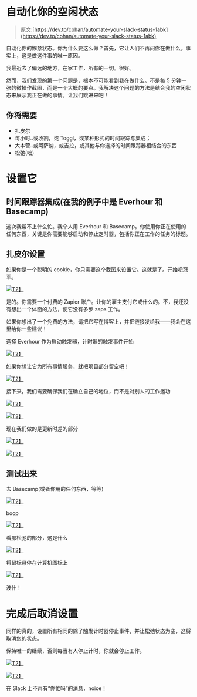 # 自动化你的空闲状态

> 原文:[https://dev.to/cohan/automate-your-slack-status-1abk](https://dev.to/cohan/automate-your-slack-status-1abk)

自动化你的懈怠状态。你为什么要这么做？首先，它让人们不再问你在做什么。事实上，这是做这件事的唯一原因。

我最近去了偏远的地方，在家工作，所有的一切。很好。

然而，我们发现的第一个问题是，根本不可能看到我在做什么。不是每 5 分钟一张的微操作截图，而是一个大概的要点。我解决这个问题的方法是结合我的空闲状态来展示我正在做的事情。让我们跳进来吧！

## [](#you-will-need)你将需要

*   扎皮尔
*   每小时..或收割，或 Toggl，或某种形式的时间跟踪与集成；
*   大本营..或阿萨纳，或吉拉，或其他与你选择的时间跟踪器相结合的东西
*   松弛(咄)

# [](#set-it-up)设置它

## [](#time-tracker-integration-everhour-and-basecamp-in-my-case)时间跟踪器集成(在我的例子中是 Everhour 和 Basecamp)

这次我帮不上什么忙。我个人用 Everhour 和 Basecamp。你使用你正在使用的任何东西，关键是你需要能够启动和停止定时器，包括你正在工作的任务的标题。

## [](#zapier-setup)扎皮尔设置

如果你是一个聪明的 cookie，你只需要这个截图来设置它。这就是了。开始吧冠军。

[![](img/64989832f1f92003d44de788ff12a4f4.png)T2】](https://res.cloudinary.com/practicaldev/image/fetch/s--bPdjtqkG--/c_limit%2Cf_auto%2Cfl_progressive%2Cq_auto%2Cw_880/https://cohan.img/automateslackstatus/zapier-home.png)

是的。你需要一个付费的 Zapier 账户。让你的雇主支付它或什么的。不，我还没有想出一个体面的方法，使它没有多步 zaps 工作。

如果你想出了一个免费的方法，请把它写在博客上，并把链接发给我——我会在这里给你一些建议！

选择 Everhour 作为启动触发器，计时器的触发事件开始

[![](img/762d2473f2e581a6279cbace9cbd1bc8.png)T2】](https://res.cloudinary.com/practicaldev/image/fetch/s--LY_Y29KM--/c_limit%2Cf_auto%2Cfl_progressive%2Cq_auto%2Cw_880/https://cohan.img/automateslackstatus/zapier-everhour-1.png)

如果你想让它为所有事情服务，就把项目部分留空吧！

[![](img/fea7fe201941715edf4aaeda1da75833.png)T2】](https://res.cloudinary.com/practicaldev/image/fetch/s--NUNjchsw--/c_limit%2Cf_auto%2Cfl_progressive%2Cq_auto%2Cw_880/https://cohan.img/automateslackstatus/zapier-everhour-2.png)

接下来，我们需要确保我们在确立自己的地位，而不是对别人的工作邀功

[![](img/5afe6fc1e5d3bf0c34787ee0f6120c6a.png)T2】](https://res.cloudinary.com/practicaldev/image/fetch/s--fB1_Na3Q--/c_limit%2Cf_auto%2Cfl_progressive%2Cq_auto%2Cw_880/https://cohan.img/automateslackstatus/zapier-everhour-3.png)

[![](img/6c49ba4e88fe8e1de877230fd093a3eb.png)T2】](https://res.cloudinary.com/practicaldev/image/fetch/s--hpy0-J7e--/c_limit%2Cf_auto%2Cfl_progressive%2Cq_auto%2Cw_880/https://cohan.img/automateslackstatus/zapier-everhour-4.png)

现在我们做的是更新时差的部分

[![](img/52a113abda3597002d3d2dee5df27f8c.png)T2】](https://res.cloudinary.com/practicaldev/image/fetch/s--lS5Ks3Tr--/c_limit%2Cf_auto%2Cfl_progressive%2Cq_auto%2Cw_880/https://cohan.img/automateslackstatus/zapier-slack-1.png)

[![](img/ae5cb9ecd2624b493f079fde36683430.png)T2】](https://res.cloudinary.com/practicaldev/image/fetch/s--awLe36p2--/c_limit%2Cf_auto%2Cfl_progressive%2Cq_auto%2Cw_880/https://cohan.img/automateslackstatus/zapier-slack-2.png)

## [](#test-it-out)测试出来

去 Basecamp(或者你用的任何东西，等等)

[![](img/7e38965ff290a3ceb830e9da02e6513d.png)T2】](https://res.cloudinary.com/practicaldev/image/fetch/s--YFLoGItL--/c_limit%2Cf_auto%2Cfl_progressive%2Cq_auto%2Cw_880/https://cohan.img/automateslackstatus/zapier-basecamp-1.png)

boop

[![](img/9ce1c693b4cc951e1b2df924426496e7.png)T2】](https://res.cloudinary.com/practicaldev/image/fetch/s--M5Q_wiOx--/c_limit%2Cf_auto%2Cfl_progressive%2Cq_auto%2Cw_880/https://cohan.img/automateslackstatus/zapier-basecamp-2.png)

看那松弛的部分，这是什么

[![](img/74ac28f992ce89ab57d308679145ecd1.png)T2】](https://res.cloudinary.com/practicaldev/image/fetch/s--vD3E8dRr--/c_limit%2Cf_auto%2Cfl_progressive%2Cq_auto%2Cw_880/https://cohan.img/automateslackstatus/zapier-slack-3.png)

将鼠标悬停在计算机图标上

[![](img/b3cd2359ce25de0e02226dd68f2034b4.png)T2】](https://res.cloudinary.com/practicaldev/image/fetch/s--3vRgjJcW--/c_limit%2Cf_auto%2Cfl_progressive%2Cq_auto%2Cw_880/https://cohan.img/automateslackstatus/zapier-slack-4.png)

波什！

# [](#unset-it-when-youre-done)完成后取消设置

同样的真的，设置所有相同的除了触发计时器停止事件，并让松弛状态为空，这将取消您的状态。

保持唯一的继续，否则每当有人停止计时，你就会停止工作。

[![](img/5e684bb05df4575c3492a0cf595d3466.png)T2】](https://res.cloudinary.com/practicaldev/image/fetch/s--NQp5oV-V--/c_limit%2Cf_auto%2Cfl_progressive%2Cq_auto%2Cw_880/https://cohan.img/automateslackstatus/zapier-everhour-5.png)

[![](img/0b790884a94ee984c728348eee4e35f0.png)T2】](https://res.cloudinary.com/practicaldev/image/fetch/s--jKa_JDFK--/c_limit%2Cf_auto%2Cfl_progressive%2Cq_auto%2Cw_880/https://cohan.img/automateslackstatus/zapier-everhour-6.png)

在 Slack 上不再有“你忙吗”的消息，noice！
